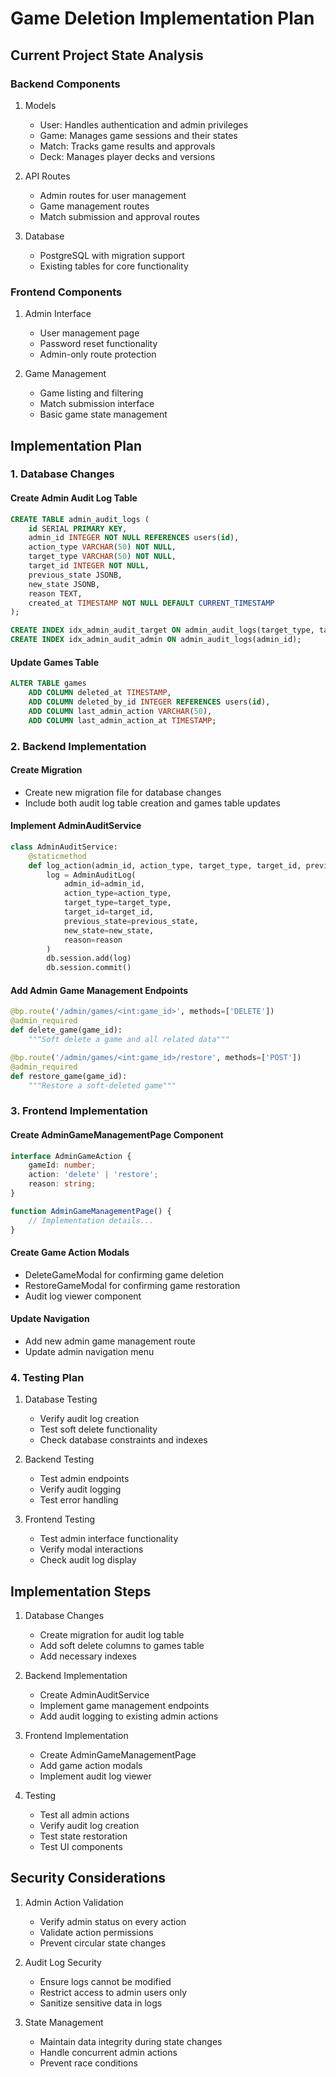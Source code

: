# Game Deletion Implementation Plan

## Current Project State Analysis

### Backend Components
1. Models
   - User: Handles authentication and admin privileges
   - Game: Manages game sessions and their states
   - Match: Tracks game results and approvals
   - Deck: Manages player decks and versions

2. API Routes
   - Admin routes for user management
   - Game management routes
   - Match submission and approval routes

3. Database
   - PostgreSQL with migration support
   - Existing tables for core functionality

### Frontend Components
1. Admin Interface
   - User management page
   - Password reset functionality
   - Admin-only route protection

2. Game Management
   - Game listing and filtering
   - Match submission interface
   - Basic game state management

## Implementation Plan

### 1. Database Changes

#### Create Admin Audit Log Table
```sql
CREATE TABLE admin_audit_logs (
    id SERIAL PRIMARY KEY,
    admin_id INTEGER NOT NULL REFERENCES users(id),
    action_type VARCHAR(50) NOT NULL,
    target_type VARCHAR(50) NOT NULL,
    target_id INTEGER NOT NULL,
    previous_state JSONB,
    new_state JSONB,
    reason TEXT,
    created_at TIMESTAMP NOT NULL DEFAULT CURRENT_TIMESTAMP
);

CREATE INDEX idx_admin_audit_target ON admin_audit_logs(target_type, target_id);
CREATE INDEX idx_admin_audit_admin ON admin_audit_logs(admin_id);
```

#### Update Games Table
```sql
ALTER TABLE games 
    ADD COLUMN deleted_at TIMESTAMP,
    ADD COLUMN deleted_by_id INTEGER REFERENCES users(id),
    ADD COLUMN last_admin_action VARCHAR(50),
    ADD COLUMN last_admin_action_at TIMESTAMP;
```

### 2. Backend Implementation

#### Create Migration
- Create new migration file for database changes
- Include both audit log table creation and games table updates

#### Implement AdminAuditService
```python
class AdminAuditService:
    @staticmethod
    def log_action(admin_id, action_type, target_type, target_id, previous_state, new_state, reason=None):
        log = AdminAuditLog(
            admin_id=admin_id,
            action_type=action_type,
            target_type=target_type,
            target_id=target_id,
            previous_state=previous_state,
            new_state=new_state,
            reason=reason
        )
        db.session.add(log)
        db.session.commit()
```

#### Add Admin Game Management Endpoints
```python
@bp.route('/admin/games/<int:game_id>', methods=['DELETE'])
@admin_required
def delete_game(game_id):
    """Soft delete a game and all related data"""

@bp.route('/admin/games/<int:game_id>/restore', methods=['POST'])
@admin_required
def restore_game(game_id):
    """Restore a soft-deleted game"""
```

### 3. Frontend Implementation

#### Create AdminGameManagementPage Component
```typescript
interface AdminGameAction {
    gameId: number;
    action: 'delete' | 'restore';
    reason: string;
}

function AdminGameManagementPage() {
    // Implementation details...
}
```

#### Create Game Action Modals
- DeleteGameModal for confirming game deletion
- RestoreGameModal for confirming game restoration
- Audit log viewer component

#### Update Navigation
- Add new admin game management route
- Update admin navigation menu

### 4. Testing Plan

1. Database Testing
   - Verify audit log creation
   - Test soft delete functionality
   - Check database constraints and indexes

2. Backend Testing
   - Test admin endpoints
   - Verify audit logging
   - Test error handling

3. Frontend Testing
   - Test admin interface functionality
   - Verify modal interactions
   - Check audit log display

## Implementation Steps

1. Database Changes
   - Create migration for audit log table
   - Add soft delete columns to games table
   - Add necessary indexes

2. Backend Implementation
   - Create AdminAuditService
   - Implement game management endpoints
   - Add audit logging to existing admin actions

3. Frontend Implementation
   - Create AdminGameManagementPage
   - Add game action modals
   - Implement audit log viewer

4. Testing
   - Test all admin actions
   - Verify audit log creation
   - Test state restoration
   - Test UI components

## Security Considerations

1. Admin Action Validation
   - Verify admin status on every action
   - Validate action permissions
   - Prevent circular state changes

2. Audit Log Security
   - Ensure logs cannot be modified
   - Restrict access to admin users only
   - Sanitize sensitive data in logs

3. State Management
   - Maintain data integrity during state changes
   - Handle concurrent admin actions
   - Prevent race conditions